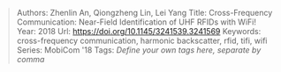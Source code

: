 > Authors: Zhenlin An, Qiongzheng Lin, Lei Yang
> Title: Cross-Frequency Communication: Near-Field Identification of UHF RFIDs with WiFi!
> Year: 2018
> Url: https://doi.org/10.1145/3241539.3241569
> Keywords: cross-frequency communication, harmonic backscatter, rfid, tifi, wifi
> Series: MobiCom '18
> Tags: *Define your own tags here, separate by comma*